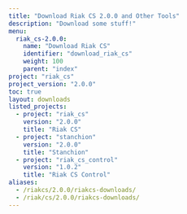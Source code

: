 ```yaml
---
title: "Download Riak CS 2.0.0 and Other Tools"
description: "Download some stuff!"
menu:
  riak_cs-2.0.0:
    name: "Download Riak CS"
    identifier: "download_riak_cs"
    weight: 100
    parent: "index"
project: "riak_cs"
project_version: "2.0.0"
toc: true
layout: downloads
listed_projects:
  - project: "riak_cs"
    version: "2.0.0"
    title: "Riak CS"
  - project: "stanchion"
    version: "2.0.0"
    title: "Stanchion"
  - project: "riak_cs_control"
    version: "1.0.2"
    title: "Riak CS Control"
aliases:
  - /riakcs/2.0.0/riakcs-downloads/
  - /riak/cs/2.0.0/riakcs-downloads/
---
```

